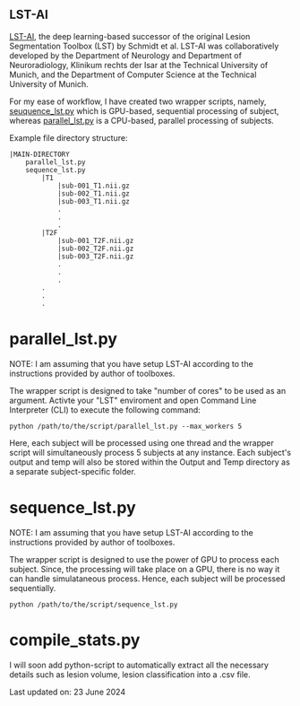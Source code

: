 ## LST-AI
<a href="https://github.com/CompImg/LST-AI">LST-AI</a>, the deep learning-based successor of the original Lesion Segmentation Toolbox (LST) by Schmidt et al. LST-AI was collaboratively developed by the Department of Neurology and Department of Neuroradiology, Klinikum rechts der Isar at the Technical University of Munich, and the Department of Computer Science at the Technical University of Munich.

For my ease of workflow, I have created two wrapper scripts, namely, <a href="https://github.com/pradhanhitesh/neuroimage-plugins/blob/main/LST-AI/sequence_lst.py">seuquence_lst.py</a> which is GPU-based, sequential processing of subject, whereas <a href="https://github.com/pradhanhitesh/neuroimage-plugins/blob/main/LST-AI/parallel_lst.py">parallel_lst.py</a> is a CPU-based, parallel processing of subjects. 

Example file directory structure:
```
|MAIN-DIRECTORY
    parallel_lst.py
    sequence_lst.py
        |T1
            |sub-001_T1.nii.gz
            |sub-002_T1.nii.gz
            |sub-003_T1.nii.gz
            .
            .
            .
        |T2F
            |sub-001_T2F.nii.gz
            |sub-002_T2F.nii.gz
            |sub-003_T2F.nii.gz
            .
            .
            .            
        .
        .
        .
```

# parallel_lst.py
NOTE: I am assuming that you have setup LST-AI according to the instructions provided by author of toolboxes.


The wrapper script is designed to take "number of cores" to be used as an argument. Activte your "LST" enviroment and open Command Line Interpreter (CLI) to execute the following command:

```
python /path/to/the/script/parallel_lst.py --max_workers 5
```

Here, each subject will be processed using one thread and the wrapper script will simultaneously process 5 subjects at any instance. Each subject's output and temp will also be stored within the Output and Temp directory as a separate subject-specific folder. 

# sequence_lst.py
NOTE: I am assuming that you have setup LST-AI according to the instructions provided by author of toolboxes.

The wrapper script is designed to use the power of GPU to process each subject. Since, the processing will take place on a GPU, there is no way it can handle simulataneous process. Hence, each subject will be processed sequentially. 

```
python /path/to/the/script/sequence_lst.py 
```

# compile_stats.py
I will soon add python-script to automatically extract all the necessary details such as lesion volume, lesion classification into a .csv file.

Last updated on: 23 June 2024